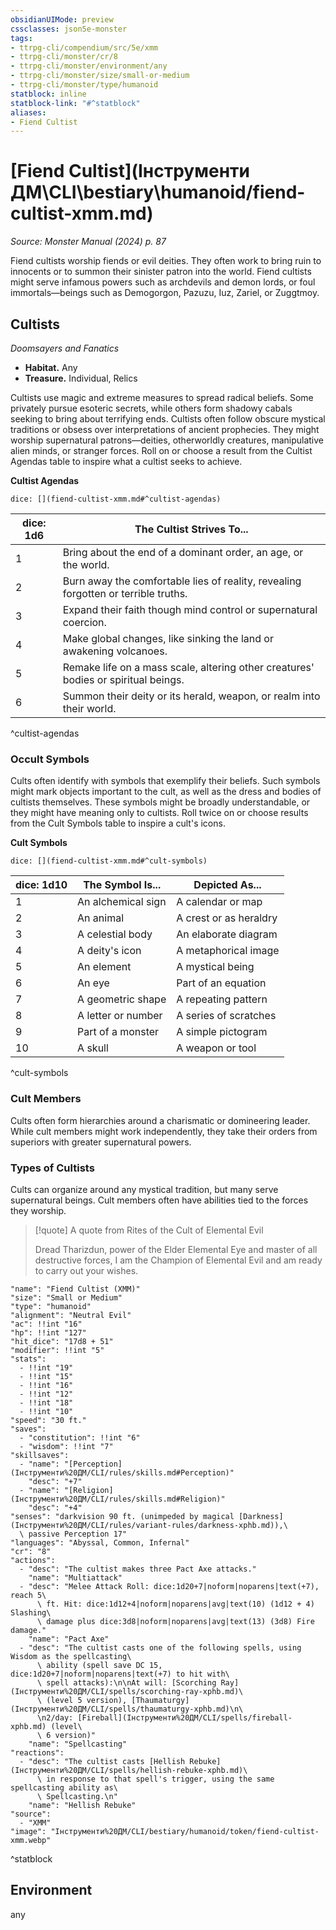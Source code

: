 ```yaml
---
obsidianUIMode: preview
cssclasses: json5e-monster
tags:
- ttrpg-cli/compendium/src/5e/xmm
- ttrpg-cli/monster/cr/8
- ttrpg-cli/monster/environment/any
- ttrpg-cli/monster/size/small-or-medium
- ttrpg-cli/monster/type/humanoid
statblock: inline
statblock-link: "#^statblock"
aliases:
- Fiend Cultist
---
```

# [Fiend Cultist](Інструменти ДМ\CLI\bestiary\humanoid/fiend-cultist-xmm.md)
*Source: Monster Manual (2024) p. 87*  

Fiend cultists worship fiends or evil deities. They often work to bring ruin to innocents or to summon their sinister patron into the world. Fiend cultists might serve infamous powers such as archdevils and demon lords, or foul immortals—beings such as Demogorgon, Pazuzu, Iuz, Zariel, or Zuggtmoy.

## Cultists

*Doomsayers and Fanatics*

- **Habitat.** Any  
- **Treasure.** Individual, Relics  

Cultists use magic and extreme measures to spread radical beliefs. Some privately pursue esoteric secrets, while others form shadowy cabals seeking to bring about terrifying ends. Cultists often follow obscure mystical traditions or obsess over interpretations of ancient prophecies. They might worship supernatural patrons—deities, otherworldly creatures, manipulative alien minds, or stranger forces. Roll on or choose a result from the Cultist Agendas table to inspire what a cultist seeks to achieve.

**Cultist Agendas**

`dice: [](fiend-cultist-xmm.md#^cultist-agendas)`

| dice: 1d6 | The Cultist Strives To... |
|-----------|---------------------------|
| 1 | Bring about the end of a dominant order, an age, or the world. |
| 2 | Burn away the comfortable lies of reality, revealing forgotten or terrible truths. |
| 3 | Expand their faith though mind control or supernatural coercion. |
| 4 | Make global changes, like sinking the land or awakening volcanoes. |
| 5 | Remake life on a mass scale, altering other creatures' bodies or spiritual beings. |
| 6 | Summon their deity or its herald, weapon, or realm into their world. |
^cultist-agendas

### Occult Symbols

Cults often identify with symbols that exemplify their beliefs. Such symbols might mark objects important to the cult, as well as the dress and bodies of cultists themselves. These symbols might be broadly understandable, or they might have meaning only to cultists. Roll twice on or choose results from the Cult Symbols table to inspire a cult's icons.

**Cult Symbols**

`dice: [](fiend-cultist-xmm.md#^cult-symbols)`

| dice: 1d10 | The Symbol Is... | Depicted As... |
|------------|------------------|----------------|
| 1 | An alchemical sign | A calendar or map |
| 2 | An animal | A crest or as heraldry |
| 3 | A celestial body | An elaborate diagram |
| 4 | A deity's icon | A metaphorical image |
| 5 | An element | A mystical being |
| 6 | An eye | Part of an equation |
| 7 | A geometric shape | A repeating pattern |
| 8 | A letter or number | A series of scratches |
| 9 | Part of a monster | A simple pictogram |
| 10 | A skull | A weapon or tool |
^cult-symbols

### Cult Members

Cults often form hierarchies around a charismatic or domineering leader. While cult members might work independently, they take their orders from superiors with greater supernatural powers. 

### Types of Cultists

Cults can organize around any mystical tradition, but many serve supernatural beings. Cult members often have abilities tied to the forces they worship.

> [!quote] A quote from Rites of the Cult of Elemental Evil  
> 
> Dread Tharizdun, power of the Elder Elemental Eye and master of all destructive forces, I am the Champion of Elemental Evil and am ready to carry out your wishes.


```statblock
"name": "Fiend Cultist (XMM)"
"size": "Small or Medium"
"type": "humanoid"
"alignment": "Neutral Evil"
"ac": !!int "16"
"hp": !!int "127"
"hit_dice": "17d8 + 51"
"modifier": !!int "5"
"stats":
  - !!int "19"
  - !!int "15"
  - !!int "16"
  - !!int "12"
  - !!int "18"
  - !!int "10"
"speed": "30 ft."
"saves":
  - "constitution": !!int "6"
  - "wisdom": !!int "7"
"skillsaves":
  - "name": "[Perception](Інструменти%20ДМ/CLI/rules/skills.md#Perception)"
    "desc": "+7"
  - "name": "[Religion](Інструменти%20ДМ/CLI/rules/skills.md#Religion)"
    "desc": "+4"
"senses": "darkvision 90 ft. (unimpeded by magical [Darkness](Інструменти%20ДМ/CLI/rules/variant-rules/darkness-xphb.md)),\
  \ passive Perception 17"
"languages": "Abyssal, Common, Infernal"
"cr": "8"
"actions":
  - "desc": "The cultist makes three Pact Axe attacks."
    "name": "Multiattack"
  - "desc": "Melee Attack Roll: dice:1d20+7|noform|noparens|text(+7), reach 5\
      \ ft. Hit: dice:1d12+4|noform|noparens|avg|text(10) (1d12 + 4) Slashing\
      \ damage plus dice:3d8|noform|noparens|avg|text(13) (3d8) Fire damage."
    "name": "Pact Axe"
  - "desc": "The cultist casts one of the following spells, using Wisdom as the spellcasting\
      \ ability (spell save DC 15, dice:1d20+7|noform|noparens|text(+7) to hit with\
      \ spell attacks):\n\nAt will: [Scorching Ray](Інструменти%20ДМ/CLI/spells/scorching-ray-xphb.md)\
      \ (level 5 version), [Thaumaturgy](Інструменти%20ДМ/CLI/spells/thaumaturgy-xphb.md)\n\
      \n2/day: [Fireball](Інструменти%20ДМ/CLI/spells/fireball-xphb.md) (level\
      \ 6 version)"
    "name": "Spellcasting"
"reactions":
  - "desc": "The cultist casts [Hellish Rebuke](Інструменти%20ДМ/CLI/spells/hellish-rebuke-xphb.md)\
      \ in response to that spell's trigger, using the same spellcasting ability as\
      \ Spellcasting.\n"
    "name": "Hellish Rebuke"
"source":
  - "XMM"
"image": "Інструменти%20ДМ/CLI/bestiary/humanoid/token/fiend-cultist-xmm.webp"
```
^statblock

## Environment

any